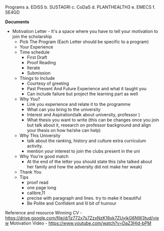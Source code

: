 Programs
a. EDISS
b. SUSTAGRI
c. CoDaS
d. PLANTHEALTH3
e. EMECS
f. SE4GD



**Documents**
- Motivation Letter - It's a space where you have to tell your motivation to join the scholarship
	- Pick The Program (Each Letter should be specific to a program)
	- Your Experience
	- Time schedule
		- First Draft
		- Proof Reading
		- Iterate
		- Submission
	- Things to Include
		- Courtesy of greeting
		- Past Present And Future Experience and what it taught you
		- Can include failure but project the learning part as well
	- Why You?
		- Link you experience and relate it to the programme
		- What can you bring to the university
		- Interest and Aspiration(talk about university, professor )
		- What thesis you want to write (this can be changes once you join but talk about it, research on professor background and align your thesis on how he/she can help)
	- Why This University
		- talk about the ranking, history and culture extra curriculum activity.
		- mention your interest to join the clubs present in the uni
	- Why You're good match
		- At the end of the letter you should state this (she talked about her family and how the adversity did not make her weak)
	- Thank You
	- Tips
		- proof read
		- one page long
		- calibre,11
		- precise with paragraph and lines. try to make it beautiful
		- Be Polite and Confident and lil bit of humour




Reference and resource
Winning CV - https://drive.google.com/file/d/1z772x7s7ZzxNzK16xk7ZUvjkG6NW3tud/view
Motivation Video - https://www.youtube.com/watch?v=DaZ3Hld-bPM
